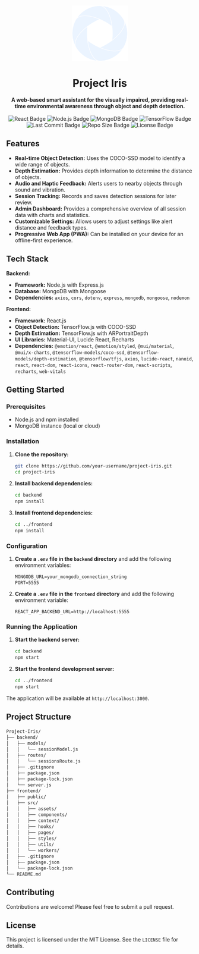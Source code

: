 <div align="center">
  <img src="./frontend/src/assets/images/logo.png" alt="Project Iris Logo" width="150"/>
  <h1 align="center">Project Iris</h1>
  <strong>
    A web-based smart assistant for the visually impaired, providing real-time environmental awareness through object and depth detection.<br/><br/>
  </strong>
</div>

<div align="center">
  <img src="https://img.shields.io/badge/React-20232A?style=for-the-badge&logo=react&logoColor=61DAFB" alt="React Badge"/>
  <img src="https://img.shields.io/badge/Node.js-339933?style=for-the-badge&logo=nodedotjs&logoColor=white" alt="Node.js Badge"/>
  <img src="https://img.shields.io/badge/MongoDB-47A248?style=for-the-badge&logo=mongodb&logoColor=white" alt="MongoDB Badge"/>
  <img src="https://img.shields.io/badge/TensorFlow-FF6F00?style=for-the-badge&logo=tensorflow&logoColor=white" alt="TensorFlow Badge"/>
</div>

<div align="center">
  <img src="https://img.shields.io/github/last-commit/DhanushSaiCoder/Project-Iris" alt="Last Commit Badge"/>
  <img src="https://img.shields.io/github/repo-size/DhanushSaiCoder/Project-Iris" alt="Repo Size Badge"/>
  <img src="https://img.shields.io/github/license/DhanushSaiCoder/Project-Iris" alt="License Badge"/>
</div>

## Features

-   **Real-time Object Detection:** Uses the COCO-SSD model to identify a wide range of objects.
-   **Depth Estimation:** Provides depth information to determine the distance of objects.
-   **Audio and Haptic Feedback:** Alerts users to nearby objects through sound and vibration.
-   **Session Tracking:** Records and saves detection sessions for later review.
-   **Admin Dashboard:** Provides a comprehensive overview of all session data with charts and statistics.
-   **Customizable Settings:** Allows users to adjust settings like alert distance and feedback types.
-   **Progressive Web App (PWA):** Can be installed on your device for an offline-first experience.

## Tech Stack

**Backend:**

-   **Framework:** Node.js with Express.js
-   **Database:** MongoDB with Mongoose
-   **Dependencies:** `axios`, `cors`, `dotenv`, `express`, `mongodb`, `mongoose`, `nodemon`

**Frontend:**

-   **Framework:** React.js
-   **Object Detection:** TensorFlow.js with COCO-SSD
-   **Depth Estimation:** TensorFlow.js with ARPortraitDepth
-   **UI Libraries:** Material-UI, Lucide React, Recharts
-   **Dependencies:** `@emotion/react`, `@emotion/styled`, `@mui/material`, `@mui/x-charts`, `@tensorflow-models/coco-ssd`, `@tensorflow-models/depth-estimation`, `@tensorflow/tfjs`, `axios`, `lucide-react`, `nanoid`, `react`, `react-dom`, `react-icons`, `react-router-dom`, `react-scripts`, `recharts`, `web-vitals`

## Getting Started

### Prerequisites

-   Node.js and npm installed
-   MongoDB instance (local or cloud)

### Installation

1.  **Clone the repository:**

    ```bash
    git clone https://github.com/your-username/project-iris.git
    cd project-iris
    ```

2.  **Install backend dependencies:**

    ```bash
    cd backend
    npm install
    ```

3.  **Install frontend dependencies:**
    ```bash
    cd ../frontend
    npm install
    ```

### Configuration

1.  **Create a `.env` file in the `backend` directory** and add the following environment variables:

    ```
    MONGODB_URL=your_mongodb_connection_string
    PORT=5555
    ```

2.  **Create a `.env` file in the `frontend` directory** and add the following environment variable:
    ```
    REACT_APP_BACKEND_URL=http://localhost:5555
    ```

### Running the Application

1.  **Start the backend server:**

    ```bash
    cd backend
    npm start
    ```

2.  **Start the frontend development server:**
    ```bash
    cd ../frontend
    npm start
    ```

The application will be available at `http://localhost:3000`.

## Project Structure

```
Project-Iris/
├── backend/
│   ├── models/
│   │   └── sessionModel.js
│   ├── routes/
│   │   └── sessionsRoute.js
│   ├── .gitignore
│   ├── package.json
│   ├── package-lock.json
│   └── server.js
├── frontend/
│   ├── public/
│   ├── src/
│   │   ├── assets/
│   │   ├── components/
│   │   ├── context/
│   │   ├── hooks/
│   │   ├── pages/
│   │   ├── styles/
│   │   ├── utils/
│   │   └── workers/
│   ├── .gitignore
│   ├── package.json
│   └── package-lock.json
└── README.md
```

## Contributing

Contributions are welcome! Please feel free to submit a pull request.

## License

This project is licensed under the MIT License. See the `LICENSE` file for details.
